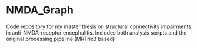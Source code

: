 # NMDA_Graph

Code repository for my master thesis on structural connectivity impairments in anti-NMDA-receptor encephalitis.
Includes both analysis scripts and the original processing pipeline (MRTrix3 based)
